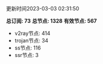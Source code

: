 更新时间2023-03-03 02:31:50

**总订阅: 73**
**总节点: 1328**
**有效节点: 567**
- v2ray节点: 414
- trojan节点: 34
- ss节点: 116
- ssr节点: 3
